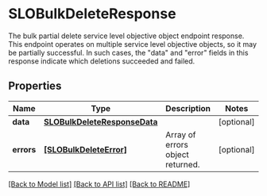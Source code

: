 # SLOBulkDeleteResponse

The bulk partial delete service level objective object endpoint response.  This endpoint operates on multiple service level objective objects, so it may be partially successful. In such cases, the \"data\" and \"error\" fields in this response indicate which deletions succeeded and failed.
## Properties
Name | Type | Description | Notes
------------ | ------------- | ------------- | -------------
**data** | [**SLOBulkDeleteResponseData**](SLOBulkDeleteResponseData.md) |  | [optional] 
**errors** | [**[SLOBulkDeleteError]**](SLOBulkDeleteError.md) | Array of errors object returned. | [optional] 

[[Back to Model list]](README.md#documentation-for-models) [[Back to API list]](README.md#documentation-for-api-endpoints) [[Back to README]](README.md)



